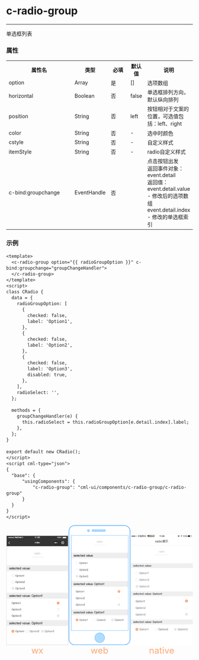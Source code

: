 # c-radio-group

---

单选框列表

### 属性

<table>
  <tr>
    <th width="200px">属性名</th>
    <th>类型</th>
    <th width="60px">必填</th>
    <th>默认值</th>
    <th>说明</th>
  </tr>
  <tr>
    <td>option</td>
    <td>Array</td>
    <td>是</td>
    <td>[]</td>
    <td>选项数组</td>
  </tr>
  <tr>
    <td>horizontal</td>
    <td>Boolean</td>
    <td>否</td>
    <td>false</td>
    <td>单选框排列方向，默认纵向排列</td>
  </tr>
  <tr>
    <td>position</td>
    <td>String</td>
    <td>否</td>
    <td>left</td>
    <td>按钮相对于文案的位置，可选值包括：left、right</td>
  </tr>
  <tr>
    <td>color</td>
    <td>String</td>
    <td>否</td>
    <td>-</td>
    <td>选中时颜色</td>
  </tr>
  <tr>
    <td>cstyle</td>
    <td>String</td>
    <td>否</td>
    <td>-</td>
    <td>自定义样式</td>
  </tr>
  <tr>
    <td>itemStyle</td>
    <td>String</td>
    <td>否</td>
    <td>-</td>
    <td>radio自定义样式</td>
  </tr>
  <tr>
    <td>c-bind:groupchange</td>
    <td>EventHandle</td>
    <td>否</td>
    <td></td>
    <td>点击按钮出发
        <br/>返回事件对象：
        <br/>event.detail
        <br/>返回值：
        <br/>event.detail.value - 修改后的选项数组
        <br/>event.detail.index - 修改的单选框索引
    </td>
  </tr>
</table>

### 示例

```vue
<template>
  <c-radio-group option="{{ radioGroupOption }}" c-bind:groupchange="groupChangeHandler">
  </c-radio-group>
</template>
<script>
class CRadio {
  data = {
    radioGroupOption: [
      {
        checked: false,
        label: 'Option1',
      },
      {
        checked: false,
        label: 'Option2',
      },
      {
        checked: false,
        label: 'Option3',
        disabled: true,
      },
    ],
    radioSelect: '',
  };

  methods = {
    groupChangeHandler(e) {
      this.radioSelect = this.radioGroupOption[e.detail.index].label;
    },
  };
}

export default new CRadio();
</script>
<script cml-type="json">
{
  "base": {
      "usingComponents": {
          "c-radio-group": "cml-ui/components/c-radio-group/c-radio-group"
      }
  }
}
</script>
```

<div style="display: flex;flex-direction: row;justify-content: space-around; align-items: flex-end;">
  <div style="display: flex;flex-direction: column;align-items: center;">
    <img src="../images/radio_group_wx.png" width="200px" />
    <text style="color: #fda775;font-size: 24px;">wx</text>
  </div>
  <div style="display: flex;flex-direction: column;align-items: center;">
    <img src="../images/radio_group_web.png" width="200px" />
    <text style="color: #fda775;font-size: 24px;">web</text>
  </div>
  <div style="display: flex;flex-direction: column;align-items: center;">
    <img src="../images/radio_group_weex.jpeg" width="200px" />
    <text style="color: #fda775;font-size: 24px;">native</text>
  </div>
</div>
